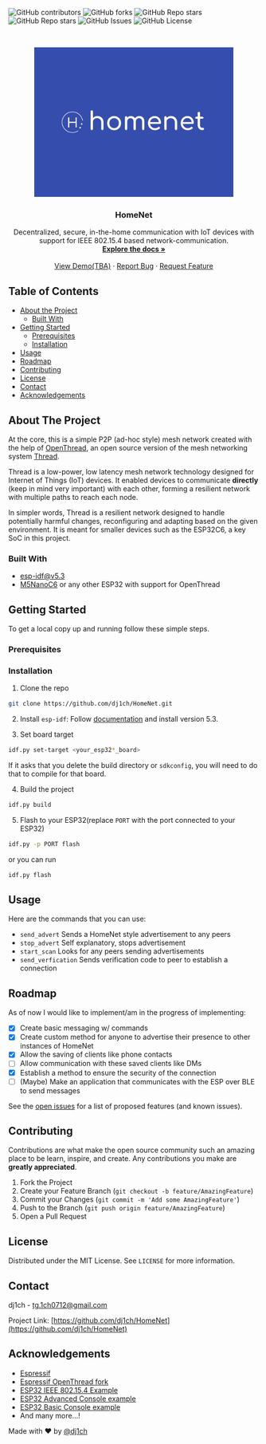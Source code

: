 ![GitHub contributors](https://img.shields.io/github/contributors/dj1ch/HomeNet)
![GitHub forks](https://img.shields.io/github/forks/dj1ch/HomeNet)
![GitHub Repo stars](https://img.shields.io/github/stars/dj1ch/HomeNet)
![GitHub Repo stars](https://img.shields.io/github/stars/dj1ch/HomeNet)
![GitHub Issues](https://img.shields.io/github/issues/dj1ch/HomeNet)
![GitHub License](https://img.shields.io/github/license/dj1ch/HomeNet)

<!-- PROJECT LOGO -->
<br />
<p align="center">
  <a href="https://github.com/dj1ch/HomeNet">
    <img src="images/logo.png" alt="Logo" width="400" height="300">
  </a>

  <h3 align="center">HomeNet</h3>

  <p align="center">
    Decentralized, secure, in-the-home communication with IoT devices with support for IEEE 802.15.4 based network-communication.
    <br />
    <a href="https://github.com/dj1ch/HomeNet"><strong>Explore the docs »</strong></a>
    <br />
    <br />
    <a href="https://github.com/dj1ch/HomeNet">View Demo(TBA)</a>
    ·
    <a href="https://github.com/dj1ch/HomeNet/issues">Report Bug</a>
    ·
    <a href="https://github.com/dj1ch/HomeNet/issues">Request Feature</a>
  </p>
</p>



<!-- TABLE OF CONTENTS -->
## Table of Contents

* [About the Project](#about-the-project)
  * [Built With](#built-with)
* [Getting Started](#getting-started)
  * [Prerequisites](#prerequisites)
  * [Installation](#installation)
* [Usage](#usage)
* [Roadmap](#roadmap)
* [Contributing](#contributing)
* [License](#license)
* [Contact](#contact)
* [Acknowledgements](#acknowledgements)

<!-- ABOUT THE PROJECT -->
## About The Project

At the core, this is a simple P2P (ad-hoc style) mesh network created with the help of [OpenThread](https://openthread.io/), an open source version of the mesh networking system [Thread](threadgroup.org).

Thread is a low-power, low latency mesh network technology designed for Internet of Things (IoT) devices. It enabled devices to communicate **directly** (keep in mind very important) with each other, forming a resilient network with multiple paths to reach each node.

In simpler words, Thread is a resilient network designed to handle potentially harmful changes, reconfiguring and adapting based on the given environment. It is meant for smaller devices such as the ESP32C6, a key SoC in this project.

### Built With

* [esp-idf@v5.3](https://github.com/espressif/esp-idf/tree/v5.3)
* [M5NanoC6](https://shop.m5stack.com/products/m5stack-nanoc6-dev-kit) or any other ESP32 with support for OpenThread

<!-- GETTING STARTED -->
## Getting Started

To get a local copy up and running follow these simple steps.

### Prerequisites

### Installation

1. Clone the repo

```sh
git clone https://github.com/dj1ch/HomeNet.git
```

2. Install `esp-idf`: Follow [documentation](https://docs.espressif.com/projects/esp-idf/en/latest/esp32/get-started/#installation) and install version 5.3.

3. Set board target

```sh
idf.py set-target <your_esp32*_board>
```

If it asks that you delete the build directory or `sdkconfig`, you will need to do that to compile for that board. 

4. Build the project

```sh
idf.py build
```

5. Flash to your ESP32(replace `PORT` with the port connected to your ESP32)

```sh
idf.py -p PORT flash
```

or you can run

```sh
idf.py flash
```

<!-- USAGE EXAMPLES -->
## Usage

Here are the commands that you can use:

* `send_advert` Sends a HomeNet style advertisement to any peers
* `stop_advert` Self explanatory, stops advertisement
* `start_scan` Looks for any peers sending advertisements
* `send_verfication` Sends verification code to peer to establish a connection

<!-- ROADMAP -->
## Roadmap

As of now I would like to implement/am in the progress of implementing:

* [x] Create basic messaging w/ commands
* [x] Create custom method for anyone to advertise their presence to other instances of HomeNet
* [x] Allow the saving of clients like phone contacts
* [ ] Allow communication with these saved clients like DMs
* [x] Establish a method to ensure the security of the connection
* [ ] (Maybe) Make an application that communicates with the ESP over BLE to send messages

See the [open issues](https://github.com/dj1ch/HomeNet/issues) for a list of proposed features (and known issues).

<!-- CONTRIBUTING -->
## Contributing

Contributions are what make the open source community such an amazing place to be learn, inspire, and create. Any contributions you make are **greatly appreciated**.

1. Fork the Project
2. Create your Feature Branch (`git checkout -b feature/AmazingFeature`)
3. Commit your Changes (`git commit -m 'Add some AmazingFeature'`)
4. Push to the Branch (`git push origin feature/AmazingFeature`)
5. Open a Pull Request

<!-- LICENSE -->
## License

Distributed under the MIT License. See `LICENSE` for more information.

<!-- CONTACT -->
## Contact

dj1ch - tg.1ch0712@gmail.com

Project Link: [https://github.com/dj1ch/HomeNet](https://github.com/dj1ch/HomeNet)

<!-- ACKNOWLEDGEMENTS -->
## Acknowledgements

* [Espressif](https://github.com/espressif/)
* [Espressif OpenThread fork](https://github.com/espressif/openthread)
* [ESP32 IEEE 802.15.4 Example](https://github.com/espressif/esp-idf/blob/master/examples/ieee802154/ieee802154_cli/main/esp_ieee802154_cli.c)
* [ESP32 Advanced Console example](https://github.com/espressif/esp-idf/tree/v5.3/examples/system/console/advanced)
* [ESP32 Basic Console example](https://github.com/espressif/esp-idf/tree/v5.3/examples/system/console/basic)
* And many more...!

Made with :heart: by [@dj1ch](https://github.com/dj1ch)

